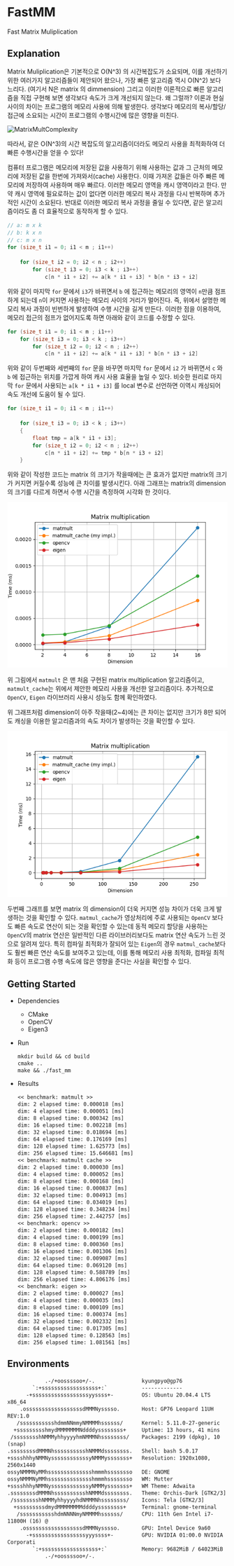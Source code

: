 # FastMM

Fast Matrix Muliplication

## Explanation

Matrix Muliplication은 기본적으로 O(N^3) 의 시간복잡도가 소요되며, 이를 개선하기 위한 여러가지 알고리즘들이 제안되어 왔으나, 
가장 빠른 알고리즘 역시 O(N^2) 보다 느리다. (여기서 N은 matrix 의 dimmension)
그리고 이러한 이론적으로 빠른 알고리즘을 직접 구현해 보면 생각보다 속도가 크게 개선되지 않는다.
왜 그럴까? 이론과 현실사이의 차이는 프로그램의 메모리 사용에 의해 발생한다.
생각보다 메모리의 복사/할당/접근에 소요되는 시간이 프로그램의 수행시간에 많은 영향을 미친다.

![MatrixMultComplexity](https://upload.wikimedia.org/wikipedia/commons/5/5b/MatrixMultComplexity_svg.svg)

따라서, 같은 O(N^3)의 시간 복잡도의 알고리즘이더라도 메모리 사용을 최적화하여 더 빠른 수행시간을 얻을 수 있다!

컴퓨터 프로그램은 메모리에 저장된 값을 사용하기 위해 사용하는 값과 그 근처의 메모리에 저장된 값을 한번에 가져와서(cache) 사용한다.
이때 가져온 값들은 아주 빠른 메모리에 저장하여 사용하며 매우 빠르다. 이러한 메모리 영역을 캐시 영역이라고 한다.
만약 캐시 영역에 필요로하는 값이 없다면 이러한 메모리 복사 과정을 다시 반복하며 추가적인 시간이 소요된다.
반대로 이러한 메모리 복사 과정을 줄일 수 있다면, 같은 알고리즘이라도 좀 더 효율적으로 동작하게 할 수 있다.

```C++
// a: m x k
// b: k x n
// c: m x n
for (size_t i1 = 0; i1 < m ; i1++)

    for (size_t i2 = 0; i2 < n ; i2++)
        for (size_t i3 = 0; i3 < k ; i3++)
            c[n * i1 + i2] += a[k * i1 + i3] * b[n * i3 + i2]

```

위와 같이 마지막 `for` 문에서 `i3`가 바뀌면서 `b` 에 접근하는 메모리의 영역이 `n`만큼 점프하게 되는데 `n`이 커지면 사용하는 메모리 사이의 거리가 멀어진다.
즉, 위에서 설명한 메모리 복사 과정이 빈번하게 발생하여 수행 시간을 길게 만든다.
이러한 점을 이용하여, 메모리 접근의 점프가 없어지도록 하면 아래와 같이 코드를 수정할 수 있다.

```C++
for (size_t i1 = 0; i1 < m ; i1++)
    for (size_t i3 = 0; i3 < k ; i3++)
        for (size_t i2 = 0; i2 < n ; i2++)
            c[n * i1 + i2] += a[k * i1 + i3] * b[n * i3 + i2]
```

위와 같이 두번째와 세번째의 `for` 문을 바꾸면 마지막 `for` 문에서 `i2` 가 바뀌면서 `c` 와 `b` 에 접근하는 위치를 가깝게 하여 캐시 사용 효율을 높일 수 있다.
비슷한 원리로 마지막 `for` 문에서 사용되는 `a[k * i1 + i3]` 를 local 변수로 선언하면 이역시 캐싱되어 속도 개선에 도움이 될 수 있다.

```C++
for (size_t i1 = 0; i1 < m ; i1++)

    for (size_t i3 = 0; i3 < k ; i3++)
    {
        float tmp = a[k * i1 + i3];
        for (size_t i2 = 0; i2 < n ; i2++)
            c[n * i1 + i2] += tmp * b[n * i3 + i2]
    }

```

위와 같이 작성한 코드는 matrix 의 크기가 작을때에는 큰 효과가 없지만 matrix의 크기가 커지면 커질수록 성능에 큰 차이를 발생시킨다.
아래 그래프는 matrix의 dimension의 크기를 다르게 하면서 수행 시간을 측정하여 시각화 한 것이다.

![](./plot1.png)

위 그림에서 `matmult` 은 맨 처음 구현된 matrix multiplication 알고리즘이고, `matmult_cache`는 위에서 제안한 메모리 사용을 개선한 알고리즘이다.
추가적으로 `OpenCV`, `Eigen` 라이브러리 사용시 성능도 함께 확인하였다.

위 그래프처럼 dimension이 아주 작을때(2~4)에는 큰 차이는 없지만 크기가 8만 되어도 캐싱을 이용한 알고리즘과의 속도 차이가 발생하는 것을 확인할 수 있다.

![](./plot2.png)

두번째 그래프를 보면 matrix 의 dimension이 더욱 커지면 성능 차이가 더욱 크게 발생하는 것을 확인할 수 있다.
`matmul_cache`가 영상처리에 주로 사용되는 `OpenCV` 보다도 빠른 속도로 연산이 되는 것을 확인할 수 있는데 동적 메모리 할당을 사용하는 `OpenCV`의 matrix 연산은 일반적인 다른 라이브러리보다도 matrix 연산 속도가 느린 것으로 알려져 있다. 특히 컴파일 최적화가 잘되어 있는 `Eigen`의 경우 `matmul_cache`보다도 훨씬 빠른 연산 속도를 보여주고 있는데, 이를 통해 메모리 사용 최적화, 컴파일 최적화 등이 프로그램 수행 속도에 많은 영향을 준다는 사실을 확인할 수 있다.

## Getting Started

* Dependencies
    * CMake
    * OpenCV
    * Eigen3

* Run
    ```shell
    mkdir build && cd build
    cmake ..
    make && ./fast_mm
    ```

* Results
    ```
    << benchmark: matmult >>
    dim: 2 elapsed time: 0.000018 [ms]
    dim: 4 elapsed time: 0.000051 [ms]
    dim: 8 elapsed time: 0.000342 [ms]
    dim: 16 elapsed time: 0.002218 [ms]
    dim: 32 elapsed time: 0.018694 [ms]
    dim: 64 elapsed time: 0.176169 [ms]
    dim: 128 elapsed time: 1.625773 [ms]
    dim: 256 elapsed time: 15.646681 [ms]
    << benchmark: matmult cache >>
    dim: 2 elapsed time: 0.000030 [ms]
    dim: 4 elapsed time: 0.000052 [ms]
    dim: 8 elapsed time: 0.000168 [ms]
    dim: 16 elapsed time: 0.000837 [ms]
    dim: 32 elapsed time: 0.004913 [ms]
    dim: 64 elapsed time: 0.034019 [ms]
    dim: 128 elapsed time: 0.348234 [ms]
    dim: 256 elapsed time: 2.442757 [ms]
    << benchmark: opencv >>
    dim: 2 elapsed time: 0.000182 [ms]
    dim: 4 elapsed time: 0.000199 [ms]
    dim: 8 elapsed time: 0.000360 [ms]
    dim: 16 elapsed time: 0.001306 [ms]
    dim: 32 elapsed time: 0.009087 [ms]
    dim: 64 elapsed time: 0.069120 [ms]
    dim: 128 elapsed time: 0.588789 [ms]
    dim: 256 elapsed time: 4.806176 [ms]
    << benchmark: eigen >>
    dim: 2 elapsed time: 0.000027 [ms]
    dim: 4 elapsed time: 0.000035 [ms]
    dim: 8 elapsed time: 0.000109 [ms]
    dim: 16 elapsed time: 0.000374 [ms]
    dim: 32 elapsed time: 0.002332 [ms]
    dim: 64 elapsed time: 0.017305 [ms]
    dim: 128 elapsed time: 0.128563 [ms]
    dim: 256 elapsed time: 1.081561 [ms]
    ```

## Environments
```
            .-/+oossssoo+/-.               kyungpyo@gp76 
        `:+ssssssssssssssssss+:`           ------------- 
      -+ssssssssssssssssssyyssss+-         OS: Ubuntu 20.04.4 LTS x86_64 
    .ossssssssssssssssssdMMMNysssso.       Host: GP76 Leopard 11UH REV:1.0 
   /ssssssssssshdmmNNmmyNMMMMhssssss/      Kernel: 5.11.0-27-generic 
  +ssssssssshmydMMMMMMMNddddyssssssss+     Uptime: 13 hours, 41 mins 
 /sssssssshNMMMyhhyyyyhmNMMMNhssssssss/    Packages: 2199 (dpkg), 10 (snap) 
.ssssssssdMMMNhsssssssssshNMMMdssssssss.   Shell: bash 5.0.17 
+sssshhhyNMMNyssssssssssssyNMMMysssssss+   Resolution: 1920x1080, 2560x1440 
ossyNMMMNyMMhsssssssssssssshmmmhssssssso   DE: GNOME 
ossyNMMMNyMMhsssssssssssssshmmmhssssssso   WM: Mutter 
+sssshhhyNMMNyssssssssssssyNMMMysssssss+   WM Theme: Adwaita 
.ssssssssdMMMNhsssssssssshNMMMdssssssss.   Theme: Orchis-Dark [GTK2/3] 
 /sssssssshNMMMyhhyyyyhdNMMMNhssssssss/    Icons: Tela [GTK2/3] 
  +sssssssssdmydMMMMMMMMddddyssssssss+     Terminal: gnome-terminal 
   /ssssssssssshdmNNNNmyNMMMMhssssss/      CPU: 11th Gen Intel i7-11800H (16) @ 
    .ossssssssssssssssssdMMMNysssso.       GPU: Intel Device 9a60 
      -+sssssssssssssssssyyyssss+-         GPU: NVIDIA 01:00.0 NVIDIA Corporati 
        `:+ssssssssssssssssss+:`           Memory: 9682MiB / 64023MiB 
            .-/+oossssoo+/-.
```
